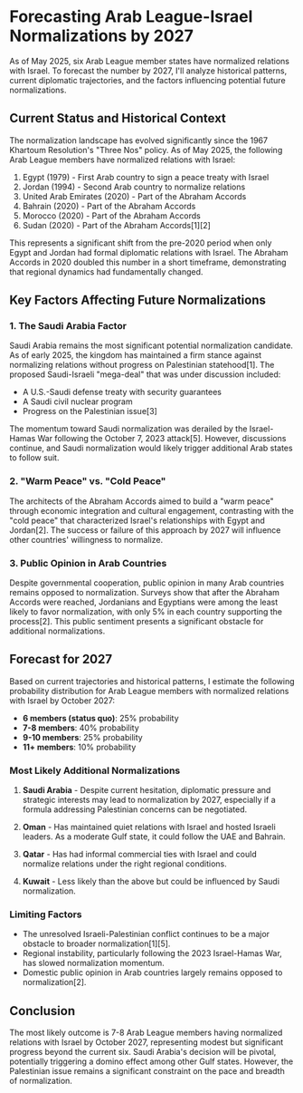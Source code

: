 # Forecasting Arab League-Israel Normalizations by 2027

As of May 2025, six Arab League member states have normalized relations with Israel. To forecast the number by 2027, I'll analyze historical patterns, current diplomatic trajectories, and the factors influencing potential future normalizations.

## Current Status and Historical Context

The normalization landscape has evolved significantly since the 1967 Khartoum Resolution's "Three Nos" policy. As of May 2025, the following Arab League members have normalized relations with Israel:

1. Egypt (1979) - First Arab country to sign a peace treaty with Israel
2. Jordan (1994) - Second Arab country to normalize relations
3. United Arab Emirates (2020) - Part of the Abraham Accords
4. Bahrain (2020) - Part of the Abraham Accords
5. Morocco (2020) - Part of the Abraham Accords
6. Sudan (2020) - Part of the Abraham Accords[1][2]

This represents a significant shift from the pre-2020 period when only Egypt and Jordan had formal diplomatic relations with Israel. The Abraham Accords in 2020 doubled this number in a short timeframe, demonstrating that regional dynamics had fundamentally changed.

## Key Factors Affecting Future Normalizations

### 1. The Saudi Arabia Factor

Saudi Arabia remains the most significant potential normalization candidate. As of early 2025, the kingdom has maintained a firm stance against normalizing relations without progress on Palestinian statehood[1]. The proposed Saudi-Israeli "mega-deal" that was under discussion included:

- A U.S.-Saudi defense treaty with security guarantees
- A Saudi civil nuclear program
- Progress on the Palestinian issue[3]

The momentum toward Saudi normalization was derailed by the Israel-Hamas War following the October 7, 2023 attack[5]. However, discussions continue, and Saudi normalization would likely trigger additional Arab states to follow suit.

### 2. "Warm Peace" vs. "Cold Peace"

The architects of the Abraham Accords aimed to build a "warm peace" through economic integration and cultural engagement, contrasting with the "cold peace" that characterized Israel's relationships with Egypt and Jordan[2]. The success or failure of this approach by 2027 will influence other countries' willingness to normalize.

### 3. Public Opinion in Arab Countries

Despite governmental cooperation, public opinion in many Arab countries remains opposed to normalization. Surveys show that after the Abraham Accords were reached, Jordanians and Egyptians were among the least likely to favor normalization, with only 5% in each country supporting the process[2]. This public sentiment presents a significant obstacle for additional normalizations.

## Forecast for 2027

Based on current trajectories and historical patterns, I estimate the following probability distribution for Arab League members with normalized relations with Israel by October 2027:

- **6 members (status quo)**: 25% probability
- **7-8 members**: 40% probability
- **9-10 members**: 25% probability
- **11+ members**: 10% probability

### Most Likely Additional Normalizations

1. **Saudi Arabia** - Despite current hesitation, diplomatic pressure and strategic interests may lead to normalization by 2027, especially if a formula addressing Palestinian concerns can be negotiated.

2. **Oman** - Has maintained quiet relations with Israel and hosted Israeli leaders. As a moderate Gulf state, it could follow the UAE and Bahrain.

3. **Qatar** - Has had informal commercial ties with Israel and could normalize relations under the right regional conditions.

4. **Kuwait** - Less likely than the above but could be influenced by Saudi normalization.

### Limiting Factors

- The unresolved Israeli-Palestinian conflict continues to be a major obstacle to broader normalization[1][5].
- Regional instability, particularly following the 2023 Israel-Hamas War, has slowed normalization momentum.
- Domestic public opinion in Arab countries largely remains opposed to normalization[2].

## Conclusion

The most likely outcome is 7-8 Arab League members having normalized relations with Israel by October 2027, representing modest but significant progress beyond the current six. Saudi Arabia's decision will be pivotal, potentially triggering a domino effect among other Gulf states. However, the Palestinian issue remains a significant constraint on the pace and breadth of normalization.